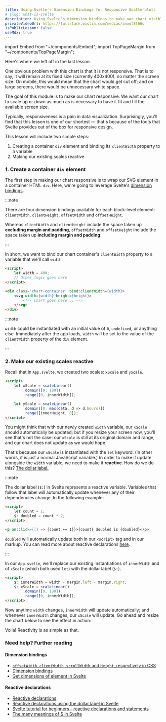 ```yaml
---
title: Using Svelte's Dimension Bindings for Responsive Scatterplots
# slug: what-is-svelte
description: Using Svelte's dimension bindings to make our chart visible on all screen sizes
privateVideoUrl: https://fullstack.wistia.com/medias/zmoot8f66o
isPublicLesson: false
useMdx: true
---
```


import Embed from "~/components/Embed";
import TopPageMargin from "~/components/TopPageMargin";

<TopPageMargin />

Here's where we left off in the last lesson:

<Embed title="gvknwt" module="01" lesson="02" />

One obvious problem with this chart is that it is not responsive. That is to say, it will remain at its fixed size (currently 400x400), no matter the screen size. On mobile, this would mean that the chart would get cut off; and on large screens, there would be unnecessary white space.

The goal of this module is to make our chart responsive. We want our chart to scale up or down as much as is necessary to have it fit and fill the available screen size.

Typically, responsiveness is a pain in data visualization. Surprisingly, you'll find that this lesson is one of our shortest — that's because of the tools that Svelte provides out of the box for responsive design.

This lesson will include two simple steps:

1. Creating a container `div` element and binding its `clientWidth` property to a variable
3. Making our existing scales reactive

### 1. Create a container `div` element

The first step in making our chart responsive is to wrap our SVG element in a container HTML `div`. Here, we're going to leverage Svelte's [dimension bindings](https://svelte.dev/tutorial/dimensions).

:::note

There are four dimension bindings available for each block-level element: `clientWidth`, `clientHeight`, `offsetWidth` and `offsetHeight`. 

Whereas `clientWidth` and `clientHeight` include the space taken up **excluding margin and padding**, `offsetWidth` and `offsetHeight` include the space taken up **including margin and padding**.

:::

<!-- FIXME: Image goes here -->

In short, we want to bind our chart container's `clientWidth` property to a variable that we'll call `width`. 

```html
<script>
    let width = 400;
    // Other logic goes here
</script>

<div class='chart-container' bind:clientWidth={width}>
    <svg width={width} height={height}>
        <!-- Chart goes here... -->
    </svg>  
</div>
```

:::note

`width` could be instantiated with an initial value of `0`, `undefined`, or anything else. Immediately  after the app loads, `width` will be set to the value of the `clientWidth` property of the `div` element.

:::

<!-- FIXME: Add interactive example of resizing and console.logging the width -->

### 2. Make our existing scales reactive

Recall that in `App.svelte`, we created two scales: `xScale` and `yScale`.

```html
<script>
    let xScale = scaleLinear()
        .domain([0, 100])
        .range([0, innerWidth]);

    let yScale = scaleLinear()
        .domain([0, max(data, d => d.hours)])
        .range([innerHeight, 0]);
</script>
```

You might think that with our newly created `width` variable, our `xScale` should automatically be updated; but if you resize your screen now, you'll see that's not the case: our `xScale` is still at its original domain and range, and our chart does not update as we would hope.

That's because our `xScale` is instantiated with the `let` keyword. (In other words, it is just a normal JavaScript variable.) In order to make it update alongside the `width` variable, we need to make it **reactive**. How do we do this? [The dollar label.](https://svelte.dev/tutorial/reactive-declarations) 

:::note

The dollar label (`$:`) in Svelte represents a reactive variable. Variables that follow that label will automatically update whenever any of their dependencies change. In the following example:

```html
<script>
    let count = 1;
    $: doubled = count * 2;
</script>

<p on:click={() => {count += 1}}>{count} doubled is {doubled}</p>
```

`doubled` will automatically update both in our `<script>` tag and in our markup. You can read more about reactive declarations [here](https://svelte.dev/tutorial/reactive-declarations).

:::

In our `App.svelte`, we'll replace our existing instantiations of `innerWidth` and of `xScale` (which both used `let`) with the dollar label (`$:`).

```html
<script>
    $: innerWidth = width - margin.left - margin.right;
    $: xScale = scaleLinear()
        .domain([0, 100])
        .range([0, innerWidth]);
</script>
```

Now anytime `width` changes, `innerWidth` will update automatically; and whenever `innerWidth` changes, our `xScale` will update. Go ahead and resize the chart below to see the effect in action:

<Embed title="8ir3pm" module="01" lesson="03" />

Voila! Reactivity is as simple as that.

<!-- :::note

We could also bind our chart's `clientHeight` to our height variable (to make it responsive to vertical resizing as well), but it's typical in newsrooms and studios to leave charts with a fixed height.

::: -->

### Need help? Further reading

#### Dimension bindings
* [`offsetWidth`, `clientWidth`, `scrollWidth` and `Height`, respectively in CSS](https://www.geeksforgeeks.org/offsetwidth-clientwidth-scrollwidth-and-height-respectively-in-css/)
* [Dimension bindings](https://svelte.dev/tutorial/dimensions)
* [Get dimensions of element in Svelte](https://natclark.com/tutorials/svelte-get-dimensions-of-element/)

#### Reactive declarations
* [Reactive declarations](https://svelte.dev/tutorial/reactive-declarations)
* [Reactive declarations using the dollar label in Svelte](https://www.connorrothschild.com/post/svelte-reactivity)
* [Svelte tutorial for beginners - reactive declarations and statements](https://www.youtube.com/watch?v=irpuHKmdW2k)
* [The many meanings of $ in Svelte](https://geoffrich.net/posts/svelte-$-meanings/)
